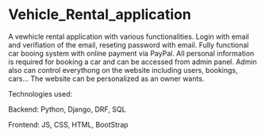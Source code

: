 # Vehicle_Rental_application

A vewhicle rental application with various functionalities. Login with email and verifiation of the email, reseting password with email.
Fully functional car booing system with online payment via PayPal. All personal information is required for booking a car and can be accessed from admin panel.
Admin also can control everythong on the website including users, bookings, cars...
The website can be personalized as an owner wants.

Technologies used:

Backend:
Python, Django, DRF, SQL

Frontend:
JS, CSS, HTML, BootStrap
